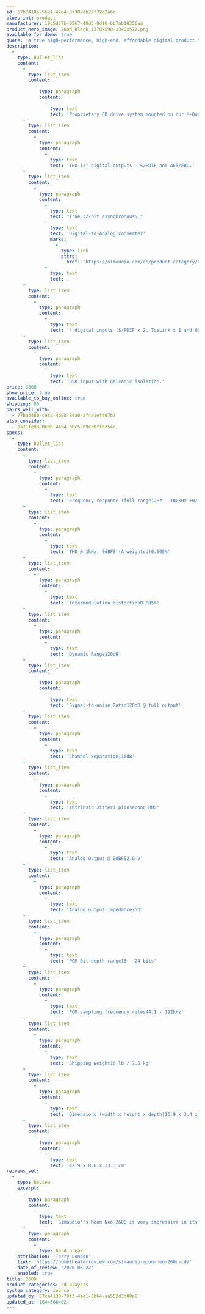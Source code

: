 ```yaml
---
id: 67b7418a-5621-4264-8f30-eb27f32d2a6c
blueprint: product
manufacturer: 19c5d57b-0567-40d5-9d10-bb7ab10356aa
product_hero_image: 260d_black_1370x590-1340x577.png
available_for_demo: true
quote: 'A true high-performance, high-end, affordable digital product that meets current and future needs. The MOON 260D CD transport with optional 32-bit DAC is the next evolutionary step in combining high-performance, useful features, CD playback and music streaming all into one chassis.'
description:
  -
    type: bullet_list
    content:
      -
        type: list_item
        content:
          -
            type: paragraph
            content:
              -
                type: text
                text: 'Proprietary CD drive system mounted on our M-Quattro gel-based 4-point floating suspension for vibration damping, allowing ambient and spatial cues in your recordings to come to life like never before.'
      -
        type: list_item
        content:
          -
            type: paragraph
            content:
              -
                type: text
                text: 'Two (2) digital outputs – S/PDIF and AES/EBU.'
      -
        type: list_item
        content:
          -
            type: paragraph
            content:
              -
                type: text
                text: "True 32-bit asynchronous\_"
              -
                type: text
                text: 'Digital-to-Analog converter'
                marks:
                  -
                    type: link
                    attrs:
                      href: 'https://simaudio.com/en/product-category/digital-products/'
              -
                type: text
                text: .
      -
        type: list_item
        content:
          -
            type: paragraph
            content:
              -
                type: text
                text: '4 digital inputs (S/PDIF x 2, TosLink x 1 and USB x 1) allowing for a connection to virtually any digital source.'
      -
        type: list_item
        content:
          -
            type: paragraph
            content:
              -
                type: text
                text: 'USB input with galvanic isolation.'
price: 3600
show_price: true
available_to_buy_online: true
shipping: 80
pairs_well_with:
  - 77ba446b-cef2-4b08-84a0-af4e1ef4d7b7
also_consider:
  - 0a71fe83-0e0b-4454-b0c5-09c59ffb354c
specs:
  -
    type: bullet_list
    content:
      -
        type: list_item
        content:
          -
            type: paragraph
            content:
              -
                type: text
                text: 'Frequency response (full range)2Hz - 100kHz +0/-3dB'
      -
        type: list_item
        content:
          -
            type: paragraph
            content:
              -
                type: text
                text: 'THD @ 1kHz, 0dBFS (A-weighted)0.005%'
      -
        type: list_item
        content:
          -
            type: paragraph
            content:
              -
                type: text
                text: 'Intermodulation distortion0.005%'
      -
        type: list_item
        content:
          -
            type: paragraph
            content:
              -
                type: text
                text: 'Dynamic Range120dB'
      -
        type: list_item
        content:
          -
            type: paragraph
            content:
              -
                type: text
                text: 'Signal-to-noise Ratio120dB @ full output'
      -
        type: list_item
        content:
          -
            type: paragraph
            content:
              -
                type: text
                text: 'Channel Separation116dB'
      -
        type: list_item
        content:
          -
            type: paragraph
            content:
              -
                type: text
                text: 'Intrinsic Jitter1 picosecond RMS'
      -
        type: list_item
        content:
          -
            type: paragraph
            content:
              -
                type: text
                text: 'Analog Output @ 0dBFS2.0 V'
      -
        type: list_item
        content:
          -
            type: paragraph
            content:
              -
                type: text
                text: 'Analog output impedance75Ω'
      -
        type: list_item
        content:
          -
            type: paragraph
            content:
              -
                type: text
                text: 'PCM Bit-depth range16 - 24 bits'
      -
        type: list_item
        content:
          -
            type: paragraph
            content:
              -
                type: text
                text: 'PCM sampling frequency rates44.1 - 192kHz'
      -
        type: list_item
        content:
          -
            type: paragraph
            content:
              -
                type: text
                text: 'Shipping weight16 lb / 7.5 kg'
      -
        type: list_item
        content:
          -
            type: paragraph
            content:
              -
                type: text
                text: 'Dimensions (width x height x depth)16.9 x 3.4 x 13.1 in'
      -
        type: list_item
        content:
          -
            type: paragraph
            content:
              -
                type: text
                text: '42.9 x 8.6 x 33.3 cm'
reivews_set:
  -
    type: Review
    excerpt:
      -
        type: paragraph
        content:
          -
            type: text
            text: 'Simaudio''s Moon Neo 260D is very impressive in its performance, particularly in the areas of timbres/tonality, accurate soundstaging, and punchy powerful dynamics and bass extension. It is a good-looking piece of equipment that was enjoyable to use and is built to give its owner trouble-free use for a long time. If you still spin CDs, it provides a high-level transport for your collection, along with the ability to be driven by your computer or streamer. If you are looking for a DAC or CD player in this price range, I highly recommend you listen to the Moon Neo 260D before you purchase your next piece of equipment.'
      -
        type: paragraph
        content:
          -
            type: hard_break
    attribution: 'Terry London'
    link: 'https://hometheaterreview.com/simaudio-moon-neo-260d-cd/'
    date_of_review: '2020-06-22'
    enabled: true
title: 260D
product-categories: cd-players
system_category: source
updated_by: 87ca4130-78f3-4ed1-8b64-aa552d3d08a8
updated_at: 1644360402
---
```

